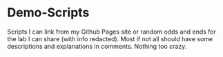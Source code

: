 # Demo-Scripts
Scripts I can link from my Github Pages site or random odds and ends for the lab I can share (with info redacted). Most if not all should have some descriptions and explanations in comments. Nothing too crazy. 
